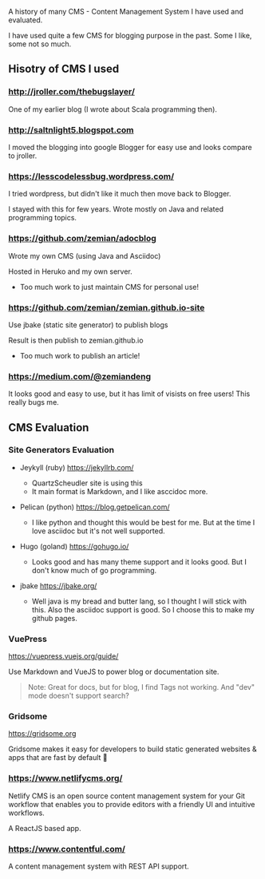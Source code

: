A history of many CMS - Content Management System I have used and evaluated.

I have used quite a few CMS for blogging purpose in the past. Some I like,
some not so much.


## Hisotry of CMS I used

### http://jroller.com/thebugslayer/

One of my earlier blog (I wrote about Scala programming then).


### http://saltnlight5.blogspot.com

I moved the blogging into google Blogger for easy use and looks compare
to jroller.

### https://lesscodelessbug.wordpress.com/

I tried wordpress, but didn't like it much then move back to Blogger.

I stayed with this for few years. Wrote mostly on Java and related programming
topics.

### https://github.com/zemian/adocblog

Wrote my own CMS (using Java and Asciidoc)

Hosted in Heruko and my own server.

* Too much work to just maintain CMS for personal use!

### https://github.com/zemian/zemian.github.io-site

Use jbake (static site generator) to publish blogs

Result is then publish to zemian.github.io

* Too much work to publish an article!

### https://medium.com/@zemiandeng

It looks good and easy to use, but it has limit of visists on free users!
This really bugs me.


## CMS Evaluation

### Site Generators Evaluation

* Jeykyll (ruby) https://jekyllrb.com/ 
	- QuartzScheudler site is using this
	- It main format is Markdown, and I like asccidoc more.

* Pelican (python) https://blog.getpelican.com/
	- I like python and thought this would be best for me. But at the time I love asciidoc
	  but it's not well supported.

* Hugo (goland) https://gohugo.io/
	- Looks good and has many theme support and it looks good. But I don't know much
	of go programming.

* jbake https://jbake.org/
	- Well java is my bread and butter lang, so I thought I will stick with this. Also
	the asciidoc support is good. So I choose this to make my github pages. 


### VuePress

https://vuepress.vuejs.org/guide/

Use Markdown and VueJS to power blog or documentation site.

> Note: Great for docs, but for blog, I find Tags not working. And "dev" mode
> doesn't support search?

### Gridsome 

https://gridsome.org

Gridsome makes it easy for developers to build static generated websites & apps that are fast by default 🚀

### https://www.netlifycms.org/

Netlify CMS is an open source content management system for your Git workflow that enables you to provide editors with a friendly UI and intuitive workflows.

A ReactJS based app.

### https://www.contentful.com/

A content management system with REST API support.



